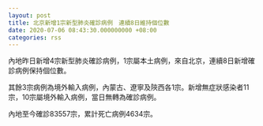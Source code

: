 ```yaml
---
layout: post
title: 北京新增1宗新型肺炎確診病例　連續8日維持個位數
date: 2020-07-06 08:43:30.000000000 +08:00
categories: rss
---
```


內地昨日新增4宗新型肺炎確診病例，1宗屬本土病例，來自北京，連續8日新增確診病例保持個位數。

其餘3宗病例為境外輸入病例，內蒙古、遼寧及陝西各1宗。新增無症狀感染者11宗，10宗屬境外輸入病例，當日無轉為確診病例。

內地至今確診83557宗，累計死亡病例4634宗。
